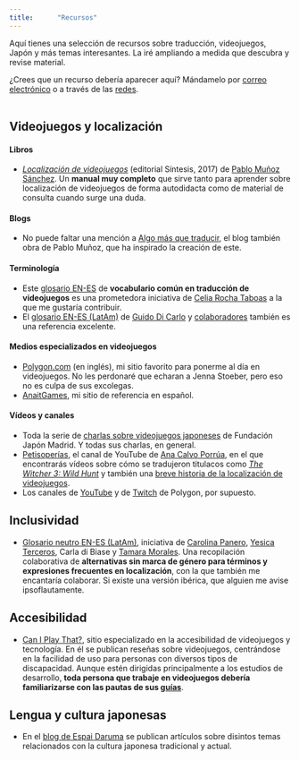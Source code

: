 ```yaml
---
title:      "Recursos"
---
```


Aquí tienes una selección de recursos sobre traducción, videojuegos, Japón y más temas interesantes. La iré ampliando a medida que descubra y revise material.  

¿Crees que un recurso debería aparecer aquí? Mándamelo por [correo electrónico](contact@gabrielsmf.com) o a través de las [redes](https://twitter.com/Gabriel_SanMar).  
&nbsp;

## Videojuegos y localización

#### Libros
* *[Localización de videojuegos](https://www.sintesis.com/tecnolog%C3%ADas%20digitales-320/localizaci%C3%B3n%20de%20videojuegos-ebook-2415.html)* (editorial Síntesis, 2017) de [Pablo Muñoz Sánchez](https://algomasquetraducir.com/quien-es-pablo-munoz/). Un **manual muy completo** que sirve tanto para aprender sobre localización de videojuegos de forma autodidacta como de material de consulta cuando surge una duda.

#### Blogs
* No puede faltar una mención a [Algo más que traducir](https://algomasquetraducir.com/), el blog también obra de Pablo Muñoz, que ha inspirado la creación de este.

#### Terminología
* Este [glosario EN-ES](https://www.lexonomy.eu/?#/l10nvideojuegos) de **vocabulario común en traducción de videojuegos** es una prometedora iniciativa de [Celia Rocha Taboas](https://celiarochataboas.carrd.co/) a la que me gustaría contribuir.
* El [glosario EN-ES (LatAm)](https://t.co/RNNfoiVrq3) de [Guido Di Carlo](https://twitter.com/guidogameloc) y [colaboradores](https://twitter.com/guidogameloc/status/1318180485852504064) también es una referencia excelente.

#### Medios especializados en videojuegos
* [Polygon.com](https://www.polygon.com/) (en inglés), mi sitio favorito para ponerme al día en videojuegos. No les perdonaré que echaran a Jenna Stoeber, pero eso no es culpa de sus excolegas.
* [AnaitGames](https://www.anaitgames.com/), mi sitio de referencia en español.

#### Vídeos y canales
* Toda la serie de [charlas sobre videojuegos japoneses](https://www.youtube.com/playlist?list=PLXOewk4vECoB8U-dmGk7_lLDcojV5Ra8K) de Fundación Japón Madrid. Y todas sus charlas, en general.
* [Petisoperías](https://www.youtube.com/c/Petisoper%C3%ADas), el canal de YouTube de [Ana Calvo Porrúa](https://mobile.twitter.com/ACPorrua), en el que encontrarás vídeos sobre cómo se tradujeron titulacos como _[The Witcher 3: Wild Hunt](https://youtu.be/G_y6BJUhx80)_ y también una [breve historia de la localización de videojuegos](https://youtu.be/c7P0sbqZ1Dc).
* Los canales de [YouTube](https://www.youtube.com/c/polygon) y de [Twitch](https://www.twitch.tv/polygon) de Polygon, por supuesto.


## Inclusividad
&NewLine;
* [Glosario neutro EN-ES (LatAm)](https://t.co/1ilqwInmMx), iniciativa de [Carolina Panero](https://caropanero.ar/), [Yesica Terceros](https://twitter.com/yesica_terceros), Carla di Biase y [Tamara Morales](https://twitter.com/Tamslator). Una recopilación colaborativa de **alternativas sin marca de género para términos y expresiones frecuentes en localización**, con la que también me encantaría colaborar. Si existe una versión ibérica, que alguien me avise ipsoflautamente.

## Accesibilidad
&NewLine;
* [Can I Play That?](https://caniplaythat.com/), sitio especializado en la accesibilidad de videojuegos y tecnología. En él se publican reseñas sobre videojuegos, centrándose en la facilidad de uso para personas con diversos tipos de discapacidad. Aunque estén dirigidas principalmente a los estudios de desarrollo, **toda persona que trabaje en videojuegos debería familiarizarse con las pautas de sus [guías](https://caniplaythat.com/category/resources/accessibility-reference-guides/)**.

## Lengua y cultura japonesas
&NewLine;
* En el [blog de Espai Daruma](https://espaidaruma.com/blog/) se publican artículos sobre disintos temas relacionados con la cultura japonesa tradicional y actual.